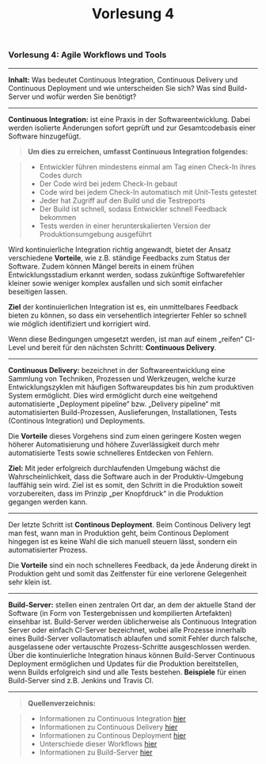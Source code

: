 ﻿---
title: "Vorlesung 4"
---

### Vorlesung 4: Agile Workflows und Tools
-------------


**Inhalt:** Was bedeutet Continuous Integration, Continuous Delivery und Continuous Deployment und wie unterscheiden Sie sich? Was sind Build-Server und wofür werden Sie benötigt?

----------

**Continuous Integration:** 
ist eine Praxis in der Softwareentwicklung. Dabei werden isolierte Änderungen sofort geprüft und zur Gesamtcodebasis einer Software hinzugefügt.

> **Um dies zu erreichen, umfasst Continuous Integration folgendes:**

> - Entwickler führen mindestens einmal am Tag einen Check-In ihres Codes durch
> - Der Code wird bei jedem Check-In gebaut
> - Code wird bei jedem Check-In automatisch mit Unit-Tests getestet
> - Jeder hat Zugriff auf den Build und die Testreports
> - Der Build ist schnell, sodass Entwickler schnell Feedback bekommen
> - Tests werden in einer herunterskalierten Version der Produktionsumgebung ausgeführt

Wird kontinuierliche Integration richtig angewandt, bietet der Ansatz verschiedene **Vorteile**, wie z.B. ständige Feedbacks zum Status der Software. Zudem können Mängel bereits in einem frühen Entwicklungsstadium erkannt werden, sodass zukünftige Softwarefehler kleiner sowie weniger komplex ausfallen und sich somit einfacher beseitigen lassen. 

**Ziel** der kontinuierlichen Integration ist es, ein unmittelbares Feedback bieten zu können, so dass ein versehentlich integrierter Fehler so schnell wie möglich identifiziert und korrigiert wird. 

Wenn diese Bedingungen umgesetzt werden, ist man auf einem „reifen“ CI-Level und bereit für den nächsten Schritt: **Continuous Delivery**.

----------

**Continuous Delivery:** 
bezeichnet in der Softwareentwicklung eine Sammlung von Techniken, Prozessen und Werkzeugen, welche kurze Entwicklungszyklen mit häufigen Softwareupdates bis hin zum produktiven System ermöglicht. Dies wird ermöglicht durch eine weitgehend automatisierte „Deployment pipeline“ bzw. „Delivery pipeline“ mit automatisierten Build-Prozessen, Auslieferungen, Installationen, Tests (Continous Integration) und Deployments. 

Die **Vorteile** dieses Vorgehens sind zum einen geringere Kosten wegen höherer Automatisierung und höhere Zuverlässigkeit durch mehr automatisierte Tests sowie schnelleres Entdecken von Fehlern.

**Ziel:** Mit jeder erfolgreich durchlaufenden Umgebung wächst die Wahrscheinlichkeit, dass die Software auch in der Produktiv-Umgebung lauffähig sein wird. Ziel ist es somit, den Schritt in die Produktion soweit vorzubereiten, dass im Prinzip „per Knopfdruck“ in die Produktion gegangen werden kann.

----------

Der letzte Schritt ist **Continous Deployment**. Beim Continous Delivery legt man fest, wann man in Produktion geht, beim Continous Deploment hingegen ist es keine Wahl die sich manuell steuern lässt, sondern ein automatisierter Prozess.

Die **Vorteile** sind ein noch schnelleres Feedback, da jede Änderung direkt in Produktion geht und somit das Zeitfenster für eine verlorene Gelegenheit sehr klein ist. 

----------

**Build-Server:**
stellen einen zentralen Ort dar, an dem der aktuelle Stand der Software (in Form von Testergebnissen und kompilierten Artefakten) einsehbar ist. Build-Server werden üblicherweise als Continuous Integration Server oder einfach CI-Server bezeichnet, wobei alle Prozesse innerhalb eines Build-Server vollautomatisch ablaufen und somit Fehler durch falsche, ausgelassene oder vertauschte Prozess-Schritte ausgeschlossen werden. Über die kontinuierliche Integration hinaus können Build-Server Continuous Deployment ermöglichen und Updates für die Produktion bereitstellen, wenn Builds erfolgreich sind und alle Tests bestehen. 
**Beispiele** für einen Build-Server sind z.B. Jenkins und Travis CI.

----------

>**Quellenverzeichnis:**

> - Informationen zu Continuous Integration [hier][1]
> - Informationen zu Continuous Delivery [hier][2]
> - Informationen zu Continous Deployment [hier][3]
> - Unterschiede dieser Workflows [hier][4]
> - Informationen zu Build-Server [hier][5]


  [1]: http://www.searchenterprisesoftware.de/definition/Kontinuierliche-Integration-Continuous-Integration
  [2]: http://www.torsten-horn.de/techdocs/ContinuousDelivery.html
  [3]: https://de.wikipedia.org/wiki/Continuous_Delivery
  [4]: https://www.scrum.de/unterschiede-zwischen-continuous-integration-continuous-delivery-und-continuous-deployment/
  [5]: http://deviq.com/build-server/
